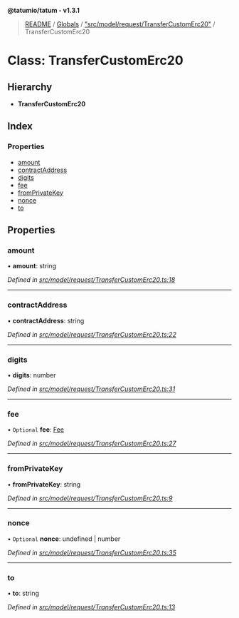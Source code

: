 **@tatumio/tatum - v1.3.1**

> [README](../README.md) / [Globals](../globals.md) / ["src/model/request/TransferCustomErc20"](../modules/_src_model_request_transfercustomerc20_.md) / TransferCustomErc20

# Class: TransferCustomErc20

## Hierarchy

* **TransferCustomErc20**

## Index

### Properties

* [amount](_src_model_request_transfercustomerc20_.transfercustomerc20.md#amount)
* [contractAddress](_src_model_request_transfercustomerc20_.transfercustomerc20.md#contractaddress)
* [digits](_src_model_request_transfercustomerc20_.transfercustomerc20.md#digits)
* [fee](_src_model_request_transfercustomerc20_.transfercustomerc20.md#fee)
* [fromPrivateKey](_src_model_request_transfercustomerc20_.transfercustomerc20.md#fromprivatekey)
* [nonce](_src_model_request_transfercustomerc20_.transfercustomerc20.md#nonce)
* [to](_src_model_request_transfercustomerc20_.transfercustomerc20.md#to)

## Properties

### amount

•  **amount**: string

*Defined in [src/model/request/TransferCustomErc20.ts:18](https://github.com/tatumio/tatum-js/blob/8f0f126/src/model/request/TransferCustomErc20.ts#L18)*

___

### contractAddress

•  **contractAddress**: string

*Defined in [src/model/request/TransferCustomErc20.ts:22](https://github.com/tatumio/tatum-js/blob/8f0f126/src/model/request/TransferCustomErc20.ts#L22)*

___

### digits

•  **digits**: number

*Defined in [src/model/request/TransferCustomErc20.ts:31](https://github.com/tatumio/tatum-js/blob/8f0f126/src/model/request/TransferCustomErc20.ts#L31)*

___

### fee

• `Optional` **fee**: [Fee](_src_model_request_fee_.fee.md)

*Defined in [src/model/request/TransferCustomErc20.ts:27](https://github.com/tatumio/tatum-js/blob/8f0f126/src/model/request/TransferCustomErc20.ts#L27)*

___

### fromPrivateKey

•  **fromPrivateKey**: string

*Defined in [src/model/request/TransferCustomErc20.ts:9](https://github.com/tatumio/tatum-js/blob/8f0f126/src/model/request/TransferCustomErc20.ts#L9)*

___

### nonce

• `Optional` **nonce**: undefined \| number

*Defined in [src/model/request/TransferCustomErc20.ts:35](https://github.com/tatumio/tatum-js/blob/8f0f126/src/model/request/TransferCustomErc20.ts#L35)*

___

### to

•  **to**: string

*Defined in [src/model/request/TransferCustomErc20.ts:13](https://github.com/tatumio/tatum-js/blob/8f0f126/src/model/request/TransferCustomErc20.ts#L13)*
